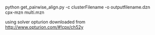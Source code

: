 python get_pairwise_align.py -c clusterFilename -o outputfilename.dzn <br />
cpx-mzn multi.mzn <br />

using solver opturion downloaded from <br />
http://www.opturion.com/#!cpx/ch52y 
